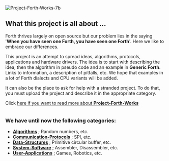 ![Project-Forth-Works-7b](https://user-images.githubusercontent.com/11397265/138279169-0532b875-8a37-46fa-9de5-783b6bb12c38.jpg "Project-Forth-Works")

## What this project is all about ...

Forth thrives largely on open source but our problem lies in the saying '****When you have seen one Forth, you have seen one Forth****'. Here we like to embrace our differences.  

This project is an attempt to spread ideas, algorithms, protocols, applications and hardware drivers. The idea is to start with describing the idea, then the algorithm in pseudo code and an example in **Generic Forth**. Links to information, a description of pitfalls, etc. We hope that examples in a lot of Forth dialects and CPU variants will be added.  

It can also be the place to ask for help with a stranded project. To do that, you must upload the project and describe it in the appropriate category.  

Click [here if you want to read more about **Project-Forth-Works**](https://Project-Forth-Works.github.io/)
```
```
### We have until now the following categories:

- [****Algorithms****](Algorithms) ; Random numbers, etc.
- [****Communication-Protocols****](Communication-Protocols) ; SPI, etc.
- [****Data-Structures****](Data-Structures) ; Primitive circular buffer, etc. 
- [****System-Software****](System-Software) ; Assembler, Disassembler, etc.
- [****User-Applications****](User-Applications) ; Games, Robotics, etc. 

